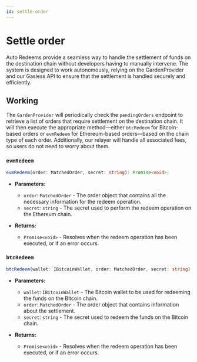 ```yaml
---
id: settle-order
---
```


# Settle order

Auto Redeems provide a seamless way to handle the settlement of funds on the destination chain without developers having to manually intervene. The system is designed to work autonomously, relying on the GardenProvider and our Gasless API to ensure that the settlement is handled securely and efficiently.

## Working

The `GardenProvider` will periodically check the `pendingOrders` endpoint to retrieve a list of orders that require settlement on the destination chain. It will then execute the appropriate method—either `btcRedeem` for Bitcoin-based orders or `evmRedeem` for Ethereum-based orders—based on the chain type of each order. Additionally, our relayer will handle all associated fees, so users do not need to worry about them.

### `evmRedeem`

```ts
evmRedeem(order: MatchedOrder, secret: string): Promise<void>;
```

- **Parameters:**
  - `order`: `MatchedOrder` - The order object that contains all the necessary information for the redeem operation.
  - `secret`: `string` - The secret used to perform the redeem operation on the Ethereum chain.

- **Returns:**
  - `Promise<void>` - Resolves when the redeem operation has been executed, or if an error occurs.

### `btcRedeem`

```ts
btcRedeem(wallet: IBitcoinWallet, order: MatchedOrder, secret: string): Promise<void>;
```

- **Parameters:**
  - `wallet`: `IBitcoinWallet` - The Bitcoin wallet to be used for redeeming the funds on the Bitcoin chain.
  - `order`: `MatchedOrder` - The order object that contains information about the settlement.
  - `secret`: `string` - The secret used to redeem the funds on the Bitcoin chain.

- **Returns:**
  - `Promise<void>` - Resolves when the redeem operation has been executed, or if an error occurs.
